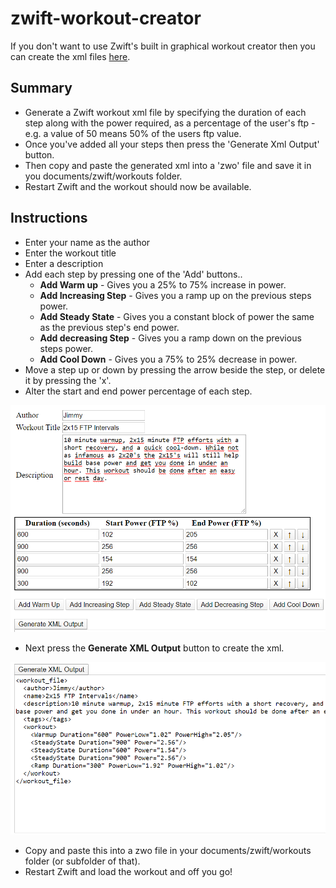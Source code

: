 # zwift-workout-creator

If you don't want to use Zwift's built in graphical workout creator then you can create the xml files [here](https://jvsantana.github.io/zwift-workout-creator/src/index.html).

## Summary
 * Generate a Zwift workout xml file by specifying the duration of each step along with the power required, as a percentage of the user's ftp - e.g. a value of 50 means 50% of the users ftp value.  
 * Once you've added all your steps then press the 'Generate Xml Output' button.
 * Then copy and paste the generated xml into a 'zwo' file and save it in you documents/zwift/workouts folder.
 * Restart Zwift and the workout should now be available.
 
## Instructions
 * Enter your name as the author
 * Enter the workout title
 * Enter a description
 * Add each step by pressing one of the 'Add' buttons..
	* **Add Warm up** - Gives you a 25% to 75% increase in power.
	* **Add Increasing Step** - Gives you a ramp up on the previous steps power.
	* **Add Steady State** - Gives you a constant block of power the same as the previous step's end power.
	* **Add decreasing Step** - Gives you a ramp down on the previous steps power.
	* **Add Cool Down** - Gives you a 75% to 25% decrease in power.
 * Move a step up or down by pressing the arrow beside the step, or delete it by pressing the 'x'.
 * Alter the start and end power percentage of each step.

![screenshot](./docs/images/screenshot.png)

 * Next press the **Generate XML Output** button to create the xml.

![screenshot](./docs/images/generatedxml.png)

 * Copy and paste this into a zwo file in your documents/zwift/workouts folder (or subfolder of that).
 * Restart Zwift and load the workout and off you go!